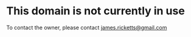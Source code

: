 # This domain is not currently in use
To contact the owner, please contact james.ricketts@gmail.com
